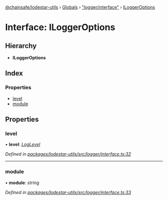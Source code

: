 [@chainsafe/lodestar-utils](../README.md) › [Globals](../globals.md) › ["logger/interface"](../modules/_logger_interface_.md) › [ILoggerOptions](_logger_interface_.iloggeroptions.md)

# Interface: ILoggerOptions

## Hierarchy

* **ILoggerOptions**

## Index

### Properties

* [level](_logger_interface_.iloggeroptions.md#level)
* [module](_logger_interface_.iloggeroptions.md#module)

## Properties

###  level

• **level**: *[LogLevel](../enums/_logger_interface_.loglevel.md)*

*Defined in [packages/lodestar-utils/src/logger/interface.ts:32](https://github.com/ChainSafe/lodestar/blob/53533586a/packages/lodestar-utils/src/logger/interface.ts#L32)*

___

###  module

• **module**: *string*

*Defined in [packages/lodestar-utils/src/logger/interface.ts:33](https://github.com/ChainSafe/lodestar/blob/53533586a/packages/lodestar-utils/src/logger/interface.ts#L33)*
